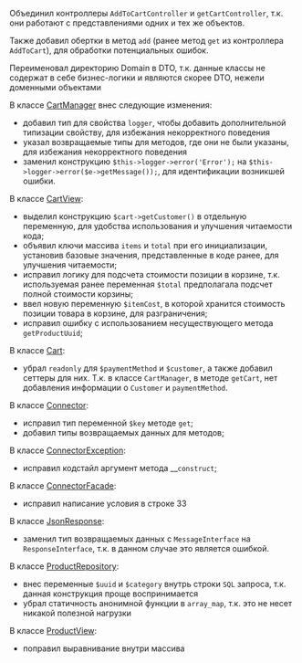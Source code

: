Объединил контроллеры `AddToCartController` и `getCartController`, т.к. они работают с представлениями одних и тех же объектов.

Также добавил обертки в метод `add` (ранее метод `get` из контроллера `AddToCart`), для обработки потенциальных ошибок.

Переименовал директорию Domain в DTO, т.к. данные классы не содержат в себе бизнес-логики и являются скорее DTO, нежели доменными объектами

В классе [CartManager](src/Repository/CartManager.php) внес следующие изменения:
* добавил тип для свойства `logger`, чтобы добавить дополнительной типизации свойству, для избежания некорректного поведения
* указал возвращаемые типы для методов, где они не были указаны, для избежания некорректного поведения
* заменил конструкцию `$this->logger->error('Error');` на `$this->logger->error($e->getMessage());`, для идентификации возникшей ошибки.

В классе [CartView](src/View/CartView.php):
* выделил конструкцию `$cart->getCustomer()` в отдельную переменную, для удобства использования и улучшения читаемости кода;
* объявил ключи массива `items` и `total` при его инициализации, установив базовые значения, представленные в коде ранее, для улучшения читаемости;
* исправил логику для подсчета стоимости позиции в корзине, т.к. используемая ранее переменная `$total` предполагала подсчет полной стоимости корзины;
* ввел новую переменную `$itemCost`, в которой хранится стоимость позиции товара в корзине, для разграничения;
* исправил ошибку с использованием несуществующего метода `getProductUuid`;

В классе [Cart](src/DTO/Cart.php):
*  убрал `readonly` для `$paymentMethod` и `$customer`, а также добавил сеттеры для них. Т.к. в классе `CartManager`, в методе `getCart`, нет добавления информации о `Customer` и `paymentMethod`.

В классе [Connector](src/Infrastructure/Connector.php):
* исправил тип переменной `$key` методе `get`;
* добавил типы возвращаемых данных для методов;

В классе [ConnectorException](src/Infrastructure/ConnectorException.php):
* исправил кодстайл аргумент метода __`construct`;

В классе [ConnectorFacade](src/Infrastructure/ConnectorFacade.php):
* исправил написание условия в строке 33

В классе [JsonResponse](src/Controller/JsonResponse.php):
* заменил тип возвращаемых данных с `MessageInterface` на `ResponseInterface`, т.к. в данном случае это является ошибкой.

В классе [ProductRepository](src/Repository/ProductRepository.php):
* внес переменные `$uuid` и `$category` внутрь строки `SQL` запроса, т.к. данная конструкция проще воспринимается
* убрал статичность анонимной функции в `array_map`, т.к. это не несет никакой полезной нагрузки

В классе [ProductView](src/View/ProductsView.php):
* поправил выравнивание внутри массива
